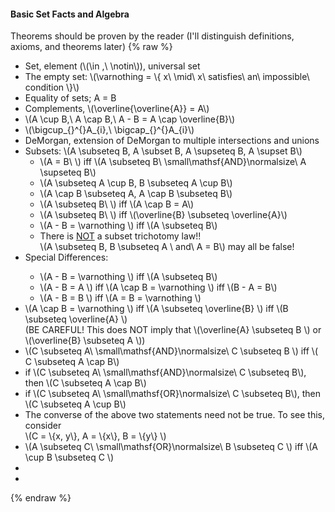<h4>Basic Set Facts and Algebra</h4>
Theorems should be proven by the reader (I'll distinguish definitions, axioms, and theorems later)
{% raw %}
<ul>
    
<li>
  Set, element (\(\in ,\  \notin\)), universal set
</li>
<li>
  The empty set: \(\varnothing = \{ x\  \mid\ x\ satisfies\ an\ impossible\ condition \}\)
</li>
<li>
  Equality of sets; A = B
</li>
<li>
  Complements, \(\overline{\overline{A}} = A\)
</li>
<li>
  \(A \cup B,\ A \cap B,\ A - B = A \cap \overline{B}\)
</li>
<li>
  \(\bigcup_{}^{}A_{i},\ \bigcap_{}^{}A_{i}\)
</li>
<li>
  DeMorgan, extension of DeMorgan to multiple intersections and unions
</li>
<li>
  Subsets: \(A \subseteq B, A \subset B, A \supseteq B, A \supset B\)
  <ul>
    <li>\(A = B\ \) iff \(A \subseteq B\ \small\mathsf{AND}\normalsize\ A \supseteq B\)</li>
    <li>\(A \subseteq A \cup B, B \subseteq A \cup B\)</li>
    <li>\(A \cap B \subseteq A, A \cap B \subseteq B\)</li>
    <li>\(A \subseteq B\ \) iff \(A \cap B = A\)</li>
    <li>\(A \subseteq B\ \) iff \(\overline{B} \subseteq \overline{A}\)</li>
    <li>\(A - B = \varnothing \) iff \(A \subseteq B\)</li>
    <li>There is <u>NOT</u> a subset trichotomy law!!
      <br>
      \(A \subseteq B, B \subseteq A \ and\ A = B\) may all be false!
    </li>
  </ul>
</li>
<li>Special Differences:</li>
  <ul>
    <li>\(A - B = \varnothing \) iff \(A \subseteq B\)</li>
    <li>\(A - B = A \) iff \(A \cap B = \varnothing \) iff \(B - A = B\)</li>
    <li>\(A - B = B \) iff \(A = B = \varnothing \)</li>
  </ul>
<li>\(A \cap B = \varnothing \) iff \(A \subseteq \overline{B} \) iff \(B \subseteq \overline{A} \)
    <br>
    (BE CAREFUL!  This does NOT imply that \(\overline{A} \subseteq B \) or \(\overline{B} \subseteq A \))
</li>
<li>\(C \subseteq A\ \small\mathsf{AND}\normalsize\ C \subseteq B \) iff \( C \subseteq A \cap B\)</li>
<li>if \(C \subseteq A\ \small\mathsf{AND}\normalsize\ C \subseteq B\), then \(C \subseteq A \cap B\)</li>
<li>if \(C \subseteq A\ \small\mathsf{OR}\normalsize\ C \subseteq B\), then \(C \subseteq A \cup B\)</li>
<li>The converse of the above two statements need not be true. To see this, consider 
    <br>
    \(C = \{x, y\}, A = \{x\}, B = \{y\} \)
</li>
<li>
    \(A \subseteq C\ \small\mathsf{OR}\normalsize\ B \subseteq C \) iff \(A \cup B \subseteq C \)
</li>
<li></li>
<li></li>

</ul>
{% endraw %}
